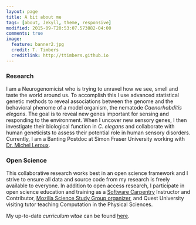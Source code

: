 ```yaml
---
layout: page
title: A bit about me
tags: [about, Jekyll, theme, responsive]
modified: 2015-09-T20:53:07.573882-04:00
comments: true
image:
  feature: banner2.jpg
  credit: T. Timbers
  creditlink: http://ttimbers.github.io
---
```

### Research
I am a Neurogenomicist who is trying to unravel how we see, smell and taste the world around us. To accomplish this I use advanced statistical genetic methods to reveal associations between the genome and the behavioral phenome of a model organism, the nematode *Caenorhabditis elegans*.
The goal is to reveal new genes important for sensing and responding to the environment. When I uncover new sensory genes, I then investigate their biological function in *C. elegans* and collaborate with human geneticists to assess their potential role in human sensory disorders.
Currently, I am a Banting Postdoc at Simon Fraser University working with [Dr. Michel Leroux](http://www.sfu.ca/~leroux/).


### Open Science
This collaborative research works best in an open science framework and I strive to ensure all data and source code from my research is freely available to everyone. In addition to open access research, I participate in open science education and training as a [Software Carpentry](http://software-carpentry.org/) Instructor and Contributor, [Mozilla Science Study Group organizer](http://sciprog.ca/), and Quest University visiting tutor teaching Computation in the Physical Sciences.


My up-to-date *curriculum vitae* can be found [here](Timbers_CV.pdf).